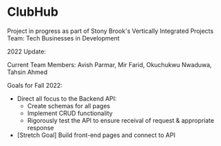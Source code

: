 ﻿# ClubHub
Project in progress as part of Stony Brook's Vertically Integrated Projects Team: Tech Businesses in Development

2022 Update:

Current Team Members: Avish Parmar, Mir Farid, Okuchukwu Nwaduwa, Tahsin Ahmed

Goals for Fall 2022:
* Direct all focus to the Backend API:
  - Create schemas for all pages
  - Implement CRUD functionality
  - Rigorously test the API to ensure receival of request & appropriate response
* [Stretch Goal] Build front-end pages and connect to API
